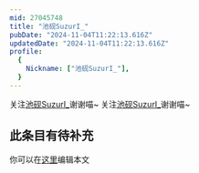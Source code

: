 ```yaml
---
mid: 27045748
title: "池砚SuzurI_"
pubDate: "2024-11-04T11:22:13.616Z"
updatedDate: "2024-11-04T11:22:13.616Z"
profile:
  {
    Nickname: ["池砚SuzurI_"],
  }
---
```


关注[池砚SuzurI_](https://space.bilibili.com/27045748)谢谢喵~ 关注[池砚SuzurI_](https://space.bilibili.com/27045748)谢谢喵~

## 此条目有待补充
你可以在[这里](https://github.com/Yuhanawa/VTuber.ICU-Content/edit/master/v/池砚SuzurI_/index.md)编辑本文
